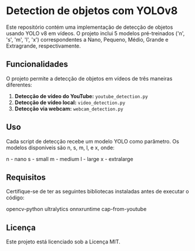 # Detection de objetos com YOLOv8 

Este repositório contém uma implementação de detecção de objetos usando YOLO v8 em vídeos. 
O projeto inclui 5 modelos pré-treinados ('n', 's', 'm', 'l', 'x') correspondentes a Nano, Pequeno, Médio, Grande e Extragrande, respectivamente.

## Funcionalidades

O projeto permite a detecção de objetos em vídeos de três maneiras diferentes:

1. **Detecção de vídeo do YouTube:** `youtube_detection.py`
2. **Detecção de vídeo local:** `video_detection.py`
3. **Detecção via webcam:** `webcam_detection.py`

## Uso
Cada script de detecção recebe um modelo YOLO como parâmetro. Os modelos disponíveis são n, s, m, l, e x, onde:

n - nano
s - small
m - medium
l - large
x - extralarge

## Requisitos

Certifique-se de ter as seguintes bibliotecas instaladas antes de executar o código:

opencv-python 
ultralytics
onnxruntime 
cap-from-youtube

## Licença
Este projeto está licenciado sob a Licença MIT.
